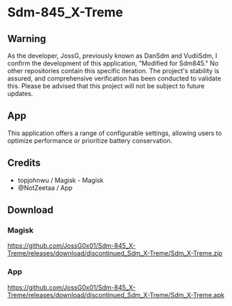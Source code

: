 # Sdm-845_X-Treme

## Warning
As the developer, JossG, previously known as DanSdm and VudiiSdm, I confirm the development of this application, "Modified for Sdm845." No other repositories contain this specific iteration. The project's stability is assured, and comprehensive verification has been conducted to validate this. Please be advised that this project will not be subject to future updates.

## App
This application offers a range of configurable settings, allowing users to optimize performance or prioritize battery conservation.

## Credits
- topjohnwu / Magisk - Magisk
- @NotZeetaa / App

## Download

### Magisk
https://github.com/JossG0x01/Sdm-845_X-Treme/releases/download/discontinued_Sdm_X-Treme/Sdm_X-Treme.zip

### App
https://github.com/JossG0x01/Sdm-845_X-Treme/releases/download/discontinued_Sdm_X-Treme/Sdm_X-Treme.apk
